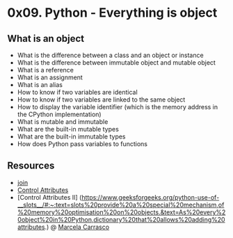 # 0x09. Python - Everything is object

## What is an object
- What is the difference between a class and an object or instance
- What is the difference between immutable object and mutable object
- What is a reference
- What is an assignment
- What is an alias
- How to know if two variables are identical
- How to know if two variables are linked to the same object
- How to display the variable identifier (which is the memory address in the CPython implementation)
- What is mutable and immutable
- What are the built-in mutable types
- What are the built-in immutable types
- How does Python pass variables to functions

## Resources
- [join](https://www.geeksforgeeks.org/python-string-join-method/)
- [Control Attributes](https://towardsdatascience.com/5-ways-to-control-attributes-in-python-an-example-led-guide-2f5c9b8b1fb0)
- [Control Attributes II] (https://www.geeksforgeeks.org/python-use-of-__slots__/#:~:text=slots%20provide%20a%20special%20mechanism,of%20memory%20optimisation%20on%20objects.&text=As%20every%20object%20in%20Python,dictionary%20that%20allows%20adding%20attributes.)
@ [Marcela Carrasco](https://www.linkedin.com/in/marcela-carrasco-piaggio-0796b333/)
